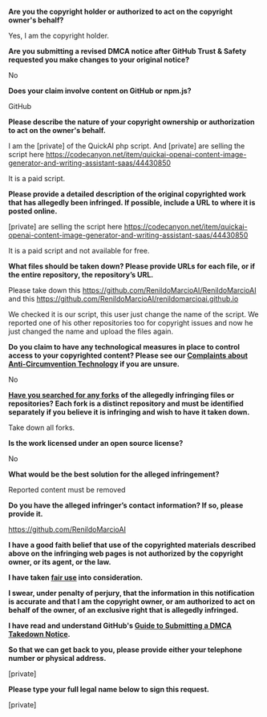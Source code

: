 **Are you the copyright holder or authorized to act on the copyright owner's behalf?**

Yes, I am the copyright holder.

**Are you submitting a revised DMCA notice after GitHub Trust & Safety requested you make changes to your original notice?**

No

**Does your claim involve content on GitHub or npm.js?**

GitHub

**Please describe the nature of your copyright ownership or authorization to act on the owner's behalf.**

I am the [private] of the QuickAI php script. And [private] are selling the script here https://codecanyon.net/item/quickai-openai-content-image-generator-and-writing-assistant-saas/44430850

It is a paid script.

**Please provide a detailed description of the original copyrighted work that has allegedly been infringed. If possible, include a URL to where it is posted online.**

[private] are selling the script here https://codecanyon.net/item/quickai-openai-content-image-generator-and-writing-assistant-saas/44430850

It is a paid script and not available for free.

**What files should be taken down? Please provide URLs for each file, or if the entire repository, the repository’s URL.**

Please take down this https://github.com/RenildoMarcioAI/RenildoMarcioAI and this https://github.com/RenildoMarcioAI/renildomarcioai.github.io

We checked it is our script, this user just change the name of the script.
We reported one of his other repositories too for copyright issues and now he just changed the name and upload the files again.

**Do you claim to have any technological measures in place to control access to your copyrighted content? Please see our <a href="https://docs.github.com/articles/guide-to-submitting-a-dmca-takedown-notice#complaints-about-anti-circumvention-technology">Complaints about Anti-Circumvention Technology</a> if you are unsure.**

No

**<a href="https://docs.github.com/articles/dmca-takedown-policy#b-what-about-forks-or-whats-a-fork">Have you searched for any forks</a> of the allegedly infringing files or repositories? Each fork is a distinct repository and must be identified separately if you believe it is infringing and wish to have it taken down.**

Take down all forks.

**Is the work licensed under an open source license?**

No

**What would be the best solution for the alleged infringement?**

Reported content must be removed

**Do you have the alleged infringer’s contact information? If so, please provide it.**

https://github.com/RenildoMarcioAI

**I have a good faith belief that use of the copyrighted materials described above on the infringing web pages is not authorized by the copyright owner, or its agent, or the law.**

**I have taken <a href="https://www.lumendatabase.org/topics/22">fair use</a> into consideration.**

**I swear, under penalty of perjury, that the information in this notification is accurate and that I am the copyright owner, or am authorized to act on behalf of the owner, of an exclusive right that is allegedly infringed.**

**I have read and understand GitHub's <a href="https://docs.github.com/articles/guide-to-submitting-a-dmca-takedown-notice/">Guide to Submitting a DMCA Takedown Notice</a>.**

**So that we can get back to you, please provide either your telephone number or physical address.**

[private]

**Please type your full legal name below to sign this request.**

[private]

